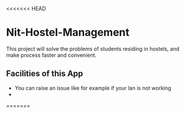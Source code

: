 <<<<<<< HEAD
# Nit-Hostel-Management
This project will solve the problems of students residing in hostels, and make process faster and convenient.

## Facilities of this App

- You can raise an issue like for example if your lan is not working
- 
=======

